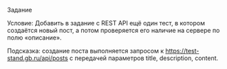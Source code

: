 Задание

Условие: Добавить в задание с REST API ещё один тест, в котором создаётся новый пост, а потом проверяется его наличие на сервере по полю «описание».

Подсказка: создание поста выполняется запросом к https://test-stand.gb.ru/api/posts с передачей параметров title, description, content.
